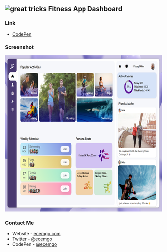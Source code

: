 ## <img src="https://user-images.githubusercontent.com/13468728/233831804-0f5c7ee5-d654-4c13-9c77-a5bd6dc4fe74.jpg" title="great tricks" alt="great tricks" width="50" height="50"/> Fitness App Dashboard

### Link

- [CodePen](https://codepen.io/ecemgo/pen/YzBZjjb)

### Screenshot

<div align="left">
<img src="screenshot.png" title="dashboard" alt="dashboard" width="750" height="500"/>
</div>

### Contact Me

- Website - [ecemgo.com](https://www.ecemgo.com/)
- Twitter - [@ecemgo](https://twitter.com/ecemgo)
- CodePen - [@ecemgo](https://codepen.io/ecemgo)
